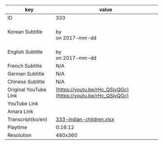 |  key  |  value  |
|-------|---------|
| ID            | 333 |
| Korean Subtitle | <br>by <br>on 2017-mm-dd<br>|
| English Subtitle | <br>by <br>on 2017-mm-dd<br>|
| French Subtitle | N/A |
| German Subtitle | N/A |
| Chinese Subtitle | N/A |
| Original YouTube Link  | [https://youtu.be/rHc_QSjvQGc](https://youtu.be/rHc_QSjvQGc) |
| YouTube Link  |  |
| Amara Link    |  |
| Transcript(ko/en) | [333-indian-children.xlsx](https://github.com/jungtosociety/dharma-qna/raw/master/sub/333/333-indian-children.xlsx) |
| Playtime | 0:16:12 |
| Resolution | 480x360|
